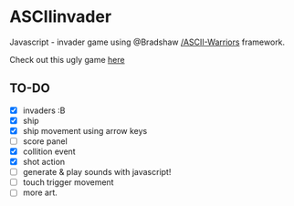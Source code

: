 ASCIIinvader
============

Javascript - invader game using @Bradshaw 
[/ASCII-Warriors](https://github.com/Bradshaw/ASCII-Warriors) framework.

Check out this ugly 
game 
[here](https://rawgithub.com/estuardolh/asciiinvader/master/index.html)

TO-DO
-----
- [x] invaders :B
- [x] ship
- [x] ship movement using arrow keys
- [ ] score panel
- [x] collition event
- [x] shot action
- [ ] generate & play sounds with javascript!
- [ ] touch trigger movement
- [ ] more art.
